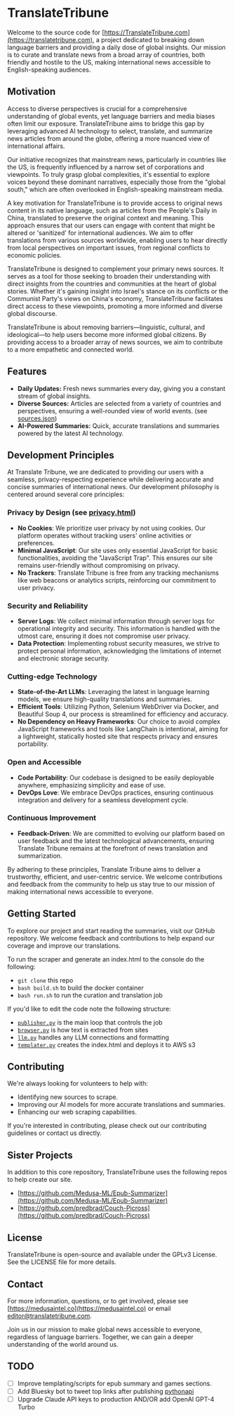 # TranslateTribune

Welcome to the source code for [https://TranslateTribune.com](https://translatetribune.com), a project dedicated to breaking down language barriers and providing a daily dose of global insights. Our mission is to curate and translate news from a broad array of countries, both friendly and hostile to the US, making international news accessible to English-speaking audiences.

## Motivation

Access to diverse perspectives is crucial for a comprehensive understanding of global events, yet language barriers and media biases often limit our exposure. TranslateTribune aims to bridge this gap by leveraging advanced AI technology to select, translate, and summarize news articles from around the globe, offering a more nuanced view of international affairs.

Our initiative recognizes that mainstream news, particularly in countries like the US, is frequently influenced by a narrow set of corporations and viewpoints. To truly grasp global complexities, it's essential to explore voices beyond these dominant narratives, especially those from the "global south," which are often overlooked in English-speaking mainstream media.

A key motivation for TranslateTribune is to provide access to original news content in its native language, such as articles from the People's Daily in China, translated to preserve the original context and meaning. This approach ensures that our users can engage with content that might be altered or 'sanitized' for international audiences. We aim to offer translations from various sources worldwide, enabling users to hear directly from local perspectives on important issues, from regional conflicts to economic policies.

TranslateTribune is designed to complement your primary news sources. It serves as a tool for those seeking to broaden their understanding with direct insights from the countries and communities at the heart of global stories. Whether it's gaining insight into Israel's stance on its conflicts or the Communist Party's views on China's economy, TranslateTribune facilitates direct access to these viewpoints, promoting a more informed and diverse global discourse.

TranslateTribune is about removing barriers—linguistic, cultural, and ideological—to help users become more informed global citizens. By providing access to a broader array of news sources, we aim to contribute to a more empathetic and connected world.

## Features

- **Daily Updates:** Fresh news summaries every day, giving you a constant stream of global insights.
- **Diverse Sources:** Articles are selected from a variety of countries and perspectives, ensuring a well-rounded view of world events. (see [sources.json](./sources.json))
- **AI-Powered Summaries:** Quick, accurate translations and summaries powered by the latest AI technology.

## Development Principles

At Translate Tribune, we are dedicated to providing our users with a seamless, privacy-respecting experience while delivering accurate and concise summaries of international news. Our development philosophy is centered around several core principles:

### Privacy by Design (see [privacy.html](https://translatetribune.com/privacy.html))
- **No Cookies**: We prioritize user privacy by not using cookies. Our platform operates without tracking users' online activities or preferences.
- **Minimal JavaScript**: Our site uses only essential JavaScript for basic functionalities, avoiding the "JavaScript Trap". This ensures our site remains user-friendly without compromising on privacy.
- **No Trackers**: Translate Tribune is free from any tracking mechanisms like web beacons or analytics scripts, reinforcing our commitment to user privacy.

### Security and Reliability
- **Server Logs**: We collect minimal information through server logs for operational integrity and security. This information is handled with the utmost care, ensuring it does not compromise user privacy.
- **Data Protection**: Implementing robust security measures, we strive to protect personal information, acknowledging the limitations of internet and electronic storage security.

### Cutting-edge Technology
- **State-of-the-Art LLMs**: Leveraging the latest in language learning models, we ensure high-quality translations and summaries.
- **Efficient Tools**: Utilizing Python, Selenium WebDriver via Docker, and Beautiful Soup 4, our process is streamlined for efficiency and accuracy.
- **No Dependency on Heavy Frameworks**: Our choice to avoid complex JavaScript frameworks and tools like LangChain is intentional, aiming for a lightweight, statically hosted site that respects privacy and ensures portability.

### Open and Accessible
- **Code Portability**: Our codebase is designed to be easily deployable anywhere, emphasizing simplicity and ease of use.
- **DevOps Love**: We embrace DevOps practices, ensuring continuous integration and delivery for a seamless development cycle.

### Continuous Improvement
- **Feedback-Driven**: We are committed to evolving our platform based on user feedback and the latest technological advancements, ensuring Translate Tribune remains at the forefront of news translation and summarization.

By adhering to these principles, Translate Tribune aims to deliver a trustworthy, efficient, and user-centric service. We welcome contributions and feedback from the community to help us stay true to our mission of making international news accessible to everyone.

## Getting Started

To explore our project and start reading the summaries, visit our GitHub repository. We welcome feedback and contributions to help expand our coverage and improve our translations.

To run the scraper and generate an index.html to the console do the following:
* ```git clone``` this repo
* ```bash build.sh``` to build the docker container
* ```bash run.sh``` to run the curation and translation job

If you'd like to edit the code note the following structure:
* [```publisher.py```](./publisher.py) is the main loop that controls the job
* [```browser.py```](./browser.py) is how text is extracted from sites
* [```llm.py```](./llm.py) handles any LLM connections and formatting
* [```templater.py```](./templater.py) creates the index.html and deploys it to AWS s3

## Contributing

We're always looking for volunteers to help with:

- Identifying new sources to scrape.
- Improving our AI models for more accurate translations and summaries.
- Enhancing our web scraping capabilities.

If you're interested in contributing, please check out our contributing guidelines or contact us directly.

## Sister Projects

In addition to this core repository, TranslateTribune uses the following repos to help create our site.

* [https://github.com/Medusa-ML/Epub-Summarizer](https://github.com/Medusa-ML/Epub-Summarizer)
* [https://github.com/predbrad/Couch-Picross](https://github.com/predbrad/Couch-Picross)

## License

TranslateTribune is open-source and available under the GPLv3 License. See the LICENSE file for more details.

## Contact

For more information, questions, or to get involved, please see [https://medusaintel.co](https://medusaintel.co) or email [editor@translatetribune.com](mailto:editor@translatetribune.com).

Join us in our mission to make global news accessible to everyone, regardless of language barriers. Together, we can gain a deeper understanding of the world around us.

## TODO 
- [ ] Improve templating/scripts for epub summary and games sections.
- [ ] Add Bluesky bot to tweet top links after publishing [pythonapi](https://atproto.blue/en/latest/)
- [ ] Upgrade Claude API keys to production AND/OR add OpenAI GPT-4 Turbo
